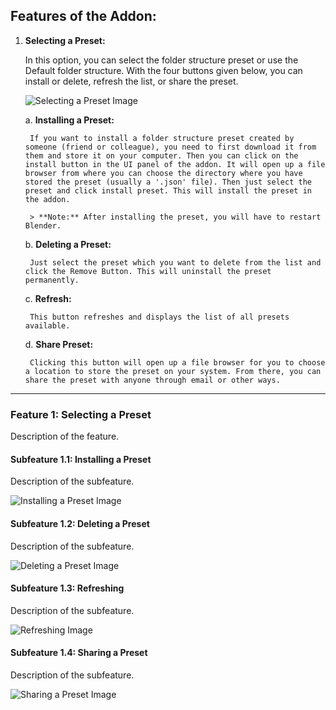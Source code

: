## Features of the Addon:

1. **Selecting a Preset:**

    In this option, you can select the folder structure preset or use the Default folder structure. With the four buttons given below, you can install or delete, refresh the list, or share the preset.
    
    ![Selecting a Preset Image](selecting_preset.jpg)

    a. **Installing a Preset:**
    
        If you want to install a folder structure preset created by someone (friend or colleague), you need to first download it from them and store it on your computer. Then you can click on the install button in the UI panel of the addon. It will open up a file browser from where you can choose the directory where you have stored the preset (usually a '.json' file). Then just select the preset and click install preset. This will install the preset in the addon.
        
        > **Note:** After installing the preset, you will have to restart Blender.

    b. **Deleting a Preset:**
    
        Just select the preset which you want to delete from the list and click the Remove Button. This will uninstall the preset permanently.

    c. **Refresh:**
    
        This button refreshes and displays the list of all presets available.

    d. **Share Preset:**
    
        Clicking this button will open up a file browser for you to choose a location to store the preset on your system. From there, you can share the preset with anyone through email or other ways.

---

### Feature 1: Selecting a Preset

Description of the feature.

#### Subfeature 1.1: Installing a Preset

Description of the subfeature.

![Installing a Preset Image](install_preset.jpg)

#### Subfeature 1.2: Deleting a Preset

Description of the subfeature.

![Deleting a Preset Image](delete_preset.jpg)

#### Subfeature 1.3: Refreshing

Description of the subfeature.

![Refreshing Image](refresh.jpg)

#### Subfeature 1.4: Sharing a Preset

Description of the subfeature.

![Sharing a Preset Image](share_preset.jpg)
